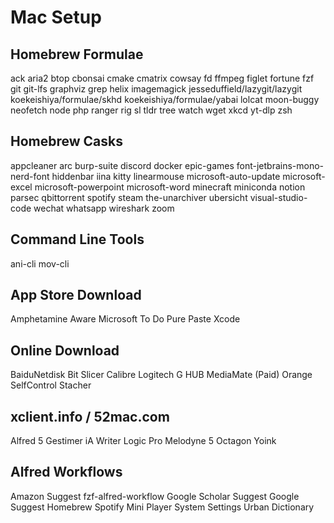 # Mac Setup

## Homebrew Formulae
ack
aria2
btop
cbonsai
cmake
cmatrix
cowsay
fd
ffmpeg
figlet
fortune
fzf
git
git-lfs
graphviz
grep
helix
imagemagick
jesseduffield/lazygit/lazygit
koekeishiya/formulae/skhd
koekeishiya/formulae/yabai
lolcat
moon-buggy
neofetch
node
php
ranger
rig
sl
tldr
tree
watch
wget
xkcd
yt-dlp
zsh

## Homebrew Casks
appcleaner
arc
burp-suite
discord
docker
epic-games
font-jetbrains-mono-nerd-font
hiddenbar
iina
kitty
linearmouse
microsoft-auto-update
microsoft-excel
microsoft-powerpoint
microsoft-word
minecraft
miniconda
notion
parsec
qbittorrent
spotify
steam
the-unarchiver
ubersicht
visual-studio-code
wechat
whatsapp
wireshark
zoom

## Command Line Tools
ani-cli
mov-cli

## App Store Download
Amphetamine
Aware
Microsoft To Do
Pure Paste
Xcode

## Online Download
BaiduNetdisk
Bit Slicer
Calibre
Logitech G HUB
MediaMate (Paid)
Orange
SelfControl
Stacher

## xclient.info / 52mac.com
Alfred 5
Gestimer
iA Writer
Logic Pro
Melodyne 5
Octagon
Yoink

## Alfred Workflows
Amazon Suggest
fzf-alfred-workflow
Google Scholar Suggest
Google Suggest
Homebrew
Spotify Mini Player
System Settings
Urban Dictionary

